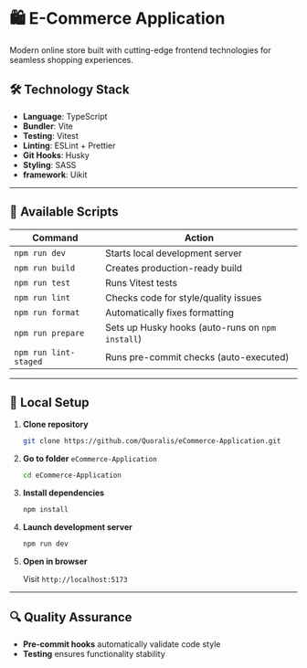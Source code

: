 # 🛍️ E-Commerce Application

Modern online store built with cutting-edge frontend technologies for seamless shopping experiences.

## 🛠️ Technology Stack

- **Language**: TypeScript
- **Bundler**: Vite
- **Testing**: Vitest
- **Linting**: ESLint + Prettier
- **Git Hooks**: Husky
- **Styling**: SASS
- **framework**: Uikit

---

## 📜 Available Scripts

| Command               | Action                                           |
| --------------------- | ------------------------------------------------ |
| `npm run dev`         | Starts local development server                  |
| `npm run build`       | Creates production-ready build                   |
| `npm run test`        | Runs Vitest tests                                |
| `npm run lint`        | Checks code for style/quality issues             |
| `npm run format`      | Automatically fixes formatting                   |
| `npm run prepare`     | Sets up Husky hooks (auto-runs on `npm install`) |
| `npm run lint-staged` | Runs pre-commit checks (auto-executed)           |

---

## 🚀 Local Setup

1. **Clone repository**

   ```bash
   git clone https://github.com/Quoralis/eCommerce-Application.git
   ```

2. **Go to folder** `eCommerce-Application`

   ```bash
   cd eCommerce-Application
   ```

3. **Install dependencies**

   ```bash
   npm install
   ```

4. **Launch development server**

   ```bash
   npm run dev
   ```

5. **Open in browser**

   Visit `http://localhost:5173`

---

## 🔍 Quality Assurance

- **Pre-commit hooks** automatically validate code style
- **Testing** ensures functionality stability
